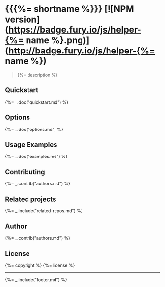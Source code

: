 # {{{%= shortname %}}} [![NPM version](https://badge.fury.io/js/helper-{%= name %}.png)](http://badge.fury.io/js/helper-{%= name %})

> {%= description %}

## Quickstart
{%= _.doc("quickstart.md") %}

## Options
{%= _.doc("options.md") %}

## Usage Examples
{%= _.doc("examples.md") %}

## Contributing
{%= _.contrib("authors.md") %}

## Related projects
{%= _.include("related-repos.md") %}

## Author
{%= _.contrib("authors.md") %}

## License
{%= copyright %}
{%= license %}

***

{%= _.include("footer.md") %}
